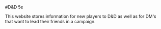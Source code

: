 #D&D 5e

This website stores information for new players to D&D as well as for DM's that want to lead their friends in a campaign.